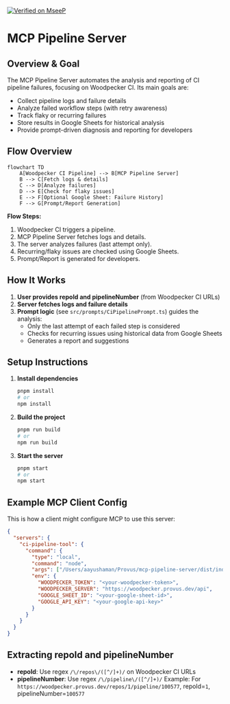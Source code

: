 [![Verified on MseeP](https://mseep.ai/badge.svg)](https://mseep.ai/app/93f8398c-7a46-4213-8e74-56600b2f7aeb)

# MCP Pipeline Server

## Overview & Goal
The MCP Pipeline Server automates the analysis and reporting of CI pipeline failures, focusing on Woodpecker CI. Its main goals are:
- Collect pipeline logs and failure details
- Analyze failed workflow steps (with retry awareness)
- Track flaky or recurring failures
- Store results in Google Sheets for historical analysis
- Provide prompt-driven diagnosis and reporting for developers

## Flow Overview
```mermaid
flowchart TD
    A[Woodpecker CI Pipeline] --> B[MCP Pipeline Server]
    B --> C[Fetch logs & details]
    C --> D[Analyze failures]
    D --> E[Check for flaky issues]
    E --> F[Optional Google Sheet: Failure History]
    F --> G[Prompt/Report Generation]
```

**Flow Steps:**
1. Woodpecker CI triggers a pipeline.
2. MCP Pipeline Server fetches logs and details.
3. The server analyzes failures (last attempt only).
4. Recurring/flaky issues are checked using Google Sheets.
5. Prompt/Report is generated for developers.

## How It Works
1. **User provides repoId and pipelineNumber** (from Woodpecker CI URLs)
2. **Server fetches logs and failure details**
3. **Prompt logic** (see `src/prompts/CiPipelinePrompt.ts`) guides the analysis:
   - Only the last attempt of each failed step is considered
   - Checks for recurring issues using historical data from Google Sheets
   - Generates a report and suggestions

## Setup Instructions
1. **Install dependencies**
   ```bash
   pnpm install
   # or
   npm install
   ```
2. **Build the project**
   ```bash
   pnpm run build
   # or
   npm run build
   ```
3. **Start the server**
   ```bash
   pnpm start
   # or
   npm start
   ```

## Example MCP Client Config
This is how a client might configure MCP to use this server:
```json
{
  "servers": {
    "ci-pipeline-tool": {
      "command": {
        "type": "local",
        "command": "node",
        "args": ["/Users/aayushaman/Provus/mcp-pipeline-server/dist/index.js"],
        "env": {
          "WOODPECKER_TOKEN": "<your-woodpecker-token>",
          "WOODPECKER_SERVER": "https://woodpecker.provus.dev/api",
          "GOOGLE_SHEET_ID": "<your-google-sheet-id>",
          "GOOGLE_API_KEY": "<your-google-api-key>"
        }
      }
    }
  }
}
```

## Extracting repoId and pipelineNumber
- **repoId**: Use regex `/\/repos\/([^/]+)/` on Woodpecker CI URLs
- **pipelineNumber**: Use regex `/\/pipeline\/([^/]+)/`
  Example: For `https://woodpecker.provus.dev/repos/1/pipeline/100577`, repoId=`1`, pipelineNumber=`100577`
